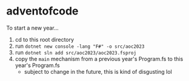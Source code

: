 # adventofcode

To start a new year...

1. cd to this root directory
2. run `dotnet new console -lang "F#" -o src/aoc2023`
3. run `dotnet sln add src/aoc2023/aoc2023.fsproj`
4. copy the `main` mechanism from a previous year's Program.fs to this year's Program.fs
    - subject to change in the future, this is kind of disgusting lol